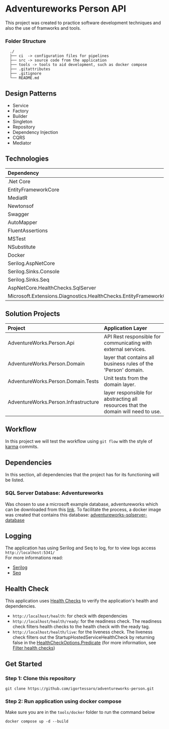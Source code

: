 # Adventureworks Person API

This project was created to practice software development techniques and also the use of framworks and tools.

### Folder Structure

```console
  ./
  ├── ci  -> configuration files for pipelines
  ├── src -> source code from the application
  ├── tools -> tools to aid development, such as docker compose
  ├── .gitattributes
  ├── .gitignore
  └── README.md
```

## Design Patterns

* Service
* Factory
* Builder
* Singleton
* Repository
* Dependency Injection
* CQRS
* Mediator

## Technologies

| Dependency | Version
| :--- | ---:
| .Net Core | 5.0
| EntityFrameworkCore | 5.0.7
| MediatR | 9.0.0
| Newtonsof | 13.0.1
| Swagger | 6.1.4
| AutoMapper | 10.1.1
| FluentAssertions | 5.10.3
| MSTest | 2.2.3
| NSubstitute | 4.2.2
| Docker | 20.10.8
| Serilog.AspNetCore | 4.1.0
| Serilog.Sinks.Console | 4.0.0
| Serilog.Sinks.Seq | 5.0.1
| AspNetCore.HealthChecks.SqlServer | 5.0.3
| Microsoft.Extensions.Diagnostics.HealthChecks.EntityFrameworkCore | 5.0.10

## Solution Projects

| Project | Application Layer |
| :--- | :---
| AdventureWorks.Person.Api | API Rest responsible for communicating with external services. |
| AdventureWorks.Person.Domain | layer that contains all business rules of the 'Person' domain. |
| AdventureWorks.Person.Domain.Tests | Unit tests from the domain layer. |
| AdventureWorks.Person.Infrastructure | layer responsible for abstracting all resources that the domain will need to use. |

## Workflow

In this project we will test the workflow using ``git flow`` with the style of [karma](http://karma-runner.github.io/6.3/dev/git-commit-msg.html) commits.

## Dependencies

In this section, all dependencies that the project has for its functioning will be listed.

### SQL Server Database: Adventureworks

Was chosen to use a microsoft example database, adventureworks which can be downloaded from this [link](https://docs.microsoft.com/pt-br/sql/samples/adventureworks-install-configure?view=sql-server-ver15&tabs=ssms).
To facilitate the process, a docker image was created that contains this database: [adventureworks-sqlserver-database](https://hub.docker.com/repository/docker/igortessaro/adventureworks-sqlserver-database)

## Logging

The application has using Serilog and Seq to log, for to view logs access ```http://localhost:5341/``` <br/>
For more informations read:

* [Serilog](https://serilog.net/)
* [Seq](https://datalust.co/)

## Health Check

This application uses [Health Checks](https://docs.microsoft.com/en-us/aspnet/core/host-and-deploy/health-checks?view=aspnetcore-5.0) to verify the application's health and dependencies.

* ```http://localhost/health```: for check with dependencies
* ```http://localhost/health/ready```: for the readiness check. The readiness check filters health checks to the health check with the ready tag.
* ```http://localhost/health/live```: for the liveness check. The liveness check filters out the StartupHostedServiceHealthCheck by returning false in the [HealthCheckOptions.Predicate](https://docs.microsoft.com/en-us/dotnet/api/microsoft.aspnetcore.diagnostics.healthchecks.healthcheckoptions.predicate?view=aspnetcore-5.0#Microsoft_AspNetCore_Diagnostics_HealthChecks_HealthCheckOptions_Predicate) (for more information, see [Filter health checks](https://docs.microsoft.com/en-us/aspnet/core/host-and-deploy/health-checks?view=aspnetcore-5.0#filter-health-checks))

## Get Started

### Step 1: Clone this repository

```console
git clone https://github.com/igortessaro/adventureworks-person.git
```

### Step 2: Run application using docker compose

Make sure you are in the `tools/docker` folder to run the command below

```console
docker compose up -d --build
```

